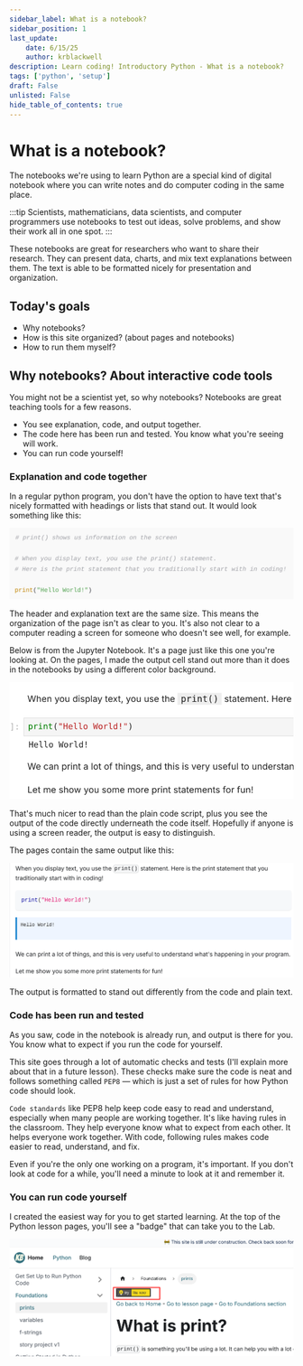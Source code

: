 ```yaml
---
sidebar_label: What is a notebook?
sidebar_position: 1
last_update:
    date: 6/15/25
    author: krblackwell
description: Learn coding! Introductory Python - What is a notebook?
tags: ['python', 'setup']
draft: False
unlisted: False
hide_table_of_contents: true
---
```


# What is a notebook?

The notebooks we're using to learn Python are a special kind of digital notebook where you can write notes and do computer coding in the same place.

:::tip
Scientists, mathematicians, data scientists, and computer programmers use notebooks to test out ideas, solve problems, and show their work all in one spot.
:::

These notebooks are great for researchers who want to share their research. They can present data, charts, and mix text explanations between them. The text is able to be formatted nicely for presentation and organization.

## Today's goals

- Why notebooks?
- How is this site organized? (about pages and notebooks)
- How to run them myself?

## Why notebooks? About interactive code tools

You might not be a scientist yet, so why notebooks? Notebooks are great teaching tools for a few reasons.

- You see explanation, code, and output together.
- The code here has been run and tested. You know what you're seeing will work.
- You can run code yourself!

### Explanation and code together

In a regular python program, you don't have the option to have text that's nicely formatted with headings or lists that stand out. It would look something like this:

![Screenshot of Python code with comments. It says the same thing as the print lesson. There is a header and explanatory text but they're the same size and color. Underneath that is Python code but no output.](/img/python/00-get-set-up/notebook-alternative-print.png)

The header and explanation text are the same size. This means the organization of the page isn't as clear to you. It's also not clear to a computer reading a screen for someone who doesn't see well, for example.

Below is from the Jupyter Notebook. It's a page just like this one you're looking at. On the pages, I made the output cell stand out more than it does in the notebooks by using a different color background.

![Screenshot of the same lesson that shows a distinct header, separate explanatory text, code and output. The code and output also are visually distinct.](/img/python/00-get-set-up/from-lesson-print.png)

That's much nicer to read than the plain code script, plus you see the output of the code directly underneath the code itself. Hopefully if anyone is using a screen reader, the output is easy to distinguish.

The pages contain the same output like this:

![Screenshot of the same lesson but in the web page](/img/python/00-get-set-up/lesson-in-page.png)

The output is formatted to stand out differently from the code and plain text.

### Code has been run and tested

As you saw, code in the notebook is already run, and output is there for you. You know what to expect if you run the code for yourself.

This site goes through a lot of automatic checks and tests (I'll explain more about that in a future lesson). These checks make sure the code is neat and follows something called `PEP8` — which is just a set of rules for how Python code should look.

`Code standards` like PEP8 help keep code easy to read and understand, especially when many people are working together. It's like having rules in the classroom. They help everyone know what to expect from each other. It helps everyone work together. With code, following rules makes code easier to read, understand, and fix.

Even if you're the only one working on a program, it's important. If you don't look at code for a while, you'll need a minute to look at it and remember it.

### You can run code yourself

I created the easiest way for you to get started learning. At the top of the Python lesson pages, you'll see a "badge" that can take you to the Lab.

![Screenshot of a lesson page showing the yellow badge. The tool tip may say "Open in the lab!"](/img/python/00-get-set-up/open-in-the-lab.png)
